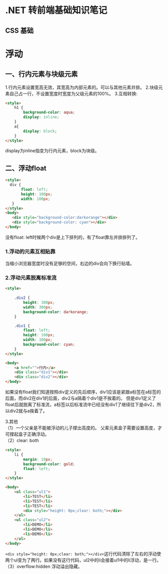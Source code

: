 .NET 转前端基础知识笔记
===
 CSS 基础
---
# 浮动
## 一、行内元素与块级元素
1.行内元素设置宽高无效，其宽高为内部元素的。可以与其他元素并排。
2.块级元素自己占一行，不设置宽度时宽度为父级元素的100%。
3.互相转换:
```html
<style>
    h1 {
        background-color: aqua;
        display: inline;
    }
    a{
        display: block;
    }
</style>
```
display为inline指变为行内元素，block为块级。
## 二、浮动float
 ```html
<style>
   div {
        float: left;
        height: 100px;
        width: 100px;
    }
</style>
<body>
    <div style="background-color:darkorange"></div>
    <div style="background-color: cyan"></div>
</body>
```
没有float: left时候两个div是上下排列的，有了float靠左并排排列了。

### 1.浮动的元素互相贴靠
当缩小浏览器宽度时没有足够的空间，右边的div会向下换行贴墙。

### 2.浮动元素脱离标准流
```html
<style>
    
    .div2 {
        height: 300px;
        width: 300px;
        background-color: darkorange;
    }

    .div1 {
        float: left;
        height: 100px;
        width: 100px;
        background-color: cyan;
    }
</style>

<body>
    <a href="">行内</a>    
    <div class="div1"></div>
    <div class="div2"></div>
</body>
```
如果没有float我们知道按照div定义的先后顺序，div1应该是紧跟a标签在a标签的后面，而div2在div1的后面，div2与a隔着个div1是不挨着的。
但是div1定义了float后就脱离了标准流，a标签以后标准流中已经没有div1了继续往下是div2，所以div2就与a挨着了。

3.其他  
（1）一个父亲是不能被浮动的儿子撑出高度的。
父辈元素盒子需要设置高度，才可撑起盒子正确浮动。  
（2）clear: both
```html
<style>  
    li {
        margin: 10px;
        background-color: gold;
        float: left;
    }
</style>

<body>   
    <ul class="ul1">
        <li>TEST</li>
        <li>TEST</li>
        <li>TEST</li>
        <div style="height: 0px;clear: both;"></div>
    </ul>
    <ul class="ul2">
        <li>DEMO</li>
        <li>DEMO</li>
        <li>DEMO</li>
    </ul>
</body>
```
`<div style="height: 0px;clear: both;"></div>`这行代码清除了左右的浮动使两个ul变为了两行。如果没有这行代码，ul2中的li会接着ul1中的li浮动，是一行。  
（3）overflow:hidden 浮动溢出隐藏。